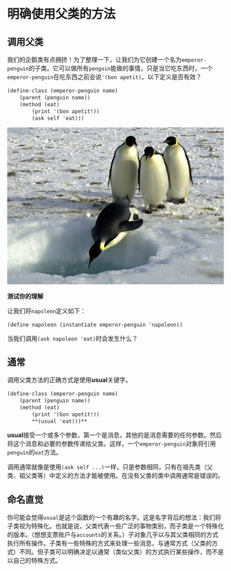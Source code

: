 # 明确使用父类的方法

## 调用父类

我们的企鹅类有点拥挤！为了整理一下，让我们为它创建一个名为`emperor-penguin`的子类。它可以做所有`penguin`能做的事情，只是当它吃东西时，一个`emperor-penguin`在吃东西之前会说`'(bon apetit)`。以下定义是否有效？

```
(define-class (emperor-penguin name)
    (parent (penguin name))
    (method (eat)
        (print '(bon apetit!))
        (ask self 'eat))) 
```

![](img/d3fe4a1bf85482f335cb863a18bbe15c.jpg)

**测试你的理解**

让我们将`napoleon`定义如下：

```
(define napoleon (instantiate emperor-penguin 'napoleon))
```

当我们调用`(ask napoleon 'eat)`时会发生什么？

## 通常

调用父类方法的正确方式是使用**usual**关键字。

```
(define-class (emperor-penguin name)
    (parent (penguin name))
    (method (eat)
        (print '(bon apetit!))
        **(usual 'eat)))**
```

**usual**接受一个或多个参数，第一个是消息，其他的是消息需要的任何参数。然后将这个消息和必要的参数传递给父类。这样，一个`emperor-penguin`对象将引用`penguin`的`eat`方法。

调用通常就像是使用`(ask self ...)`一样，只是参数相同，只有在祖先类（父类、祖父类等）中定义的方法才能被使用。在没有父类的类中调用通常是错误的。

## 命名直觉

你可能会觉得`usual`是这个函数的一个有趣的名字。这是名字背后的想法：我们将子类视为特殊化。也就是说，父类代表一些广泛的事物类别，而子类是一个特殊化的版本。（想想支票账户与`accounts`的关系。）子对象几乎以与其父类相同的方式执行所有操作。子类有一些特殊的方式来处理一些消息，与通常方式（父类的方式）不同。但子类可以明确决定以通常（类似父类）的方式执行某些操作，而不是以自己的特殊方式。
